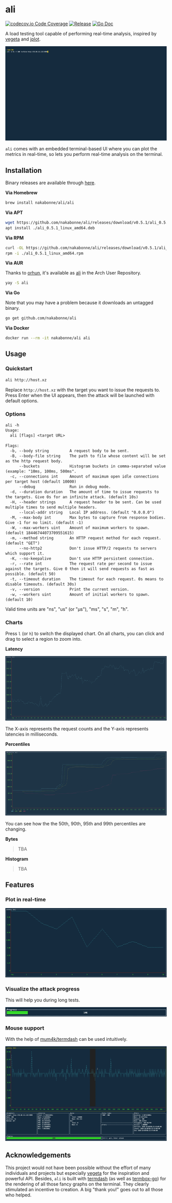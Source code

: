 # ali
[![codecov.io Code Coverage](https://img.shields.io/codecov/c/github/nakabonne/ali.svg)](https://codecov.io/github/nakabonne/ali?branch=master)
[![Release](https://img.shields.io/github/release/nakabonne/ali.svg?color=orange)](https://github.com/nakabonne/ali/releases/latest)
[![Go Doc](https://img.shields.io/badge/godoc-reference-blue.svg)](http://godoc.org/github.com/nakabonne/ali)

A load testing tool capable of performing real-time analysis, inspired by [vegeta](https://github.com/tsenart/vegeta) and [jplot](https://github.com/rs/jplot).

![Screenshot](images/demo.gif)

`ali` comes with an embedded terminal-based UI where you can plot the metrics in real-time, so lets you perform real-time analysis on the terminal.

## Installation

Binary releases are available through [here](https://github.com/nakabonne/ali/releases).

**Via Homebrew**

```bash
brew install nakabonne/ali/ali
```

**Via APT**

```bash
wget https://github.com/nakabonne/ali/releases/download/v0.5.1/ali_0.5.1_linux_amd64.deb
apt install ./ali_0.5.1_linux_amd64.deb
```

**Via RPM**

```bash
curl -OL https://github.com/nakabonne/ali/releases/download/v0.5.1/ali_0.5.1_linux_amd64.rpm
rpm -i ./ali_0.5.1_linux_amd64.rpm
```

**Via AUR**

Thanks to [orhun](https://github.com/orhun), it's available as [ali](https://aur.archlinux.org/packages/ali) in the Arch User Repository.
```bash
yay -S ali
```

**Via Go**

Note that you may have a problem because it downloads an untagged binary.
```bash
go get github.com/nakabonne/ali
```

**Via Docker**

```bash
docker run --rm -it nakabonne/ali ali
```

## Usage
### Quickstart

```bash
ali http://host.xz
```
Replace `http://host.xz` with the target you want to issue the requests to.
Press Enter when the UI appears, then the attack will be launched with default options.

### Options

```
ali -h
Usage:
  ali [flags] <target URL>

Flags:
  -b, --body string         A request body to be sent.
  -B, --body-file string    The path to file whose content will be set as the http request body.
      --buckets             Histogram buckets in comma-separated value (example: "10ms, 100ms, 500ms".
  -c, --connections int     Amount of maximum open idle connections per target host (default 10000)
      --debug               Run in debug mode.
  -d, --duration duration   The amount of time to issue requests to the targets. Give 0s for an infinite attack. (default 10s)
  -H, --header strings      A request header to be sent. Can be used multiple times to send multiple headers.
      --local-addr string   Local IP address. (default "0.0.0.0")
  -M, --max-body int        Max bytes to capture from response bodies. Give -1 for no limit. (default -1)
  -W, --max-workers uint    Amount of maximum workers to spawn. (default 18446744073709551615)
  -m, --method string       An HTTP request method for each request. (default "GET")
      --no-http2            Don't issue HTTP/2 requests to servers which support it.
  -K, --no-keepalive        Don't use HTTP persistent connection.
  -r, --rate int            The request rate per second to issue against the targets. Give 0 then it will send requests as fast as possible. (default 50)
  -t, --timeout duration    The timeout for each request. 0s means to disable timeouts. (default 30s)
  -v, --version             Print the current version.
  -w, --workers uint        Amount of initial workers to spawn. (default 10)
```

Valid time units are "ns", "us" (or "µs"), "ms", "s", "m", "h".

### Charts
Press `l` (or `h`) to switch the displayed chart. On all charts, you can click and drag to select a region to zoom into.

**Latency**

![Screenshot](images/latency-chart.png)

The X-axis represents the request counts and the Y-axis represents latencies in milliseconds.

**Percentiles**

![Screenshot](images/percentiles-chart.png)

You can see how the the 50th, 90th, 95th and 99th percentiles are changing.

**Bytes**

>TBA

**Histogram**

>TBA

## Features

### Plot in real-time

![Screenshot](images/real-time.gif)

### Visualize the attack progress
This will help you during long tests.

![Screenshot](images/progress.gif)

### Mouse support
With the help of [mum4k/termdash](https://github.com/mum4k/termdash) can be used intuitively.

![Screenshot](images/mouse-support.gif)

## Acknowledgements
This project would not have been possible without the effort of many individuals and projects but especially [vegeta](https://github.com/tsenart/vegeta) for the inspiration and powerful API.
Besides, `ali` is built with [termdash](https://github.com/mum4k/termdash) (as well as [termbox-go](https://github.com/nsf/termbox-go)) for the rendering of all those fancy graphs on the terminal.
They clearly stimulated an incentive to creation. A big "thank you!" goes out to all those who helped.
